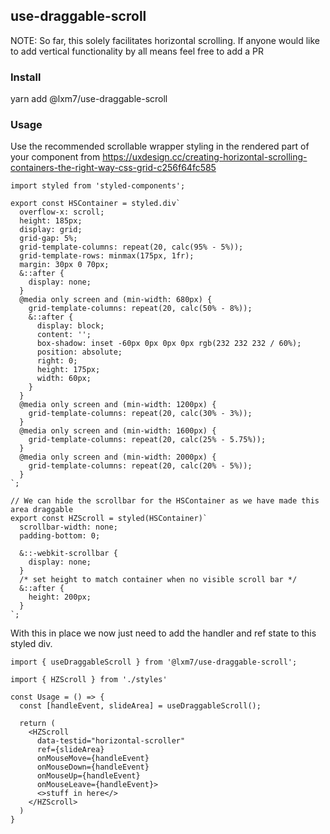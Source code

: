 ## use-draggable-scroll

NOTE: So far, this solely facilitates horizontal scrolling. If anyone would like to add vertical functionality by all means feel free to add a PR

### Install

yarn add @lxm7/use-draggable-scroll

### Usage

Use the recommended scrollable wrapper styling in the rendered part of your component from <a href='https://uxdesign.cc/creating-horizontal-scrolling-containers-the-right-way-css-grid-c256f64fc585'>https://uxdesign.cc/creating-horizontal-scrolling-containers-the-right-way-css-grid-c256f64fc585</a>

```
import styled from 'styled-components';

export const HSContainer = styled.div`
  overflow-x: scroll;
  height: 185px;
  display: grid;
  grid-gap: 5%;
  grid-template-columns: repeat(20, calc(95% - 5%));
  grid-template-rows: minmax(175px, 1fr);
  margin: 30px 0 70px;
  &::after {
    display: none;
  }
  @media only screen and (min-width: 680px) {
    grid-template-columns: repeat(20, calc(50% - 8%));
    &::after {
      display: block;
      content: '';
      box-shadow: inset -60px 0px 0px 0px rgb(232 232 232 / 60%);
      position: absolute;
      right: 0;
      height: 175px;
      width: 60px;
    }
  }
  @media only screen and (min-width: 1200px) {
    grid-template-columns: repeat(20, calc(30% - 3%));
  }
  @media only screen and (min-width: 1600px) {
    grid-template-columns: repeat(20, calc(25% - 5.75%));
  }
  @media only screen and (min-width: 2000px) {
    grid-template-columns: repeat(20, calc(20% - 5%));
  }
`;

// We can hide the scrollbar for the HSContainer as we have made this area draggable
export const HZScroll = styled(HSContainer)`
  scrollbar-width: none;
  padding-bottom: 0;

  &::-webkit-scrollbar {
    display: none;
  }
  /* set height to match container when no visible scroll bar */
  &::after {
    height: 200px;
  }
`;

```

With this in place we now just need to add the handler and ref state to this styled div.

```
import { useDraggableScroll } from '@lxm7/use-draggable-scroll';

import { HZScroll } from './styles'

const Usage = () => {
  const [handleEvent, slideArea] = useDraggableScroll();  

  return (
    <HZScroll
      data-testid="horizontal-scroller"
      ref={slideArea}
      onMouseMove={handleEvent}
      onMouseDown={handleEvent}
      onMouseUp={handleEvent}
      onMouseLeave={handleEvent}>
      <>stuff in here</>
    </HZScroll>
  )
}

```
